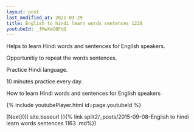 ```yaml
---
layout: post
last_modified_at: 2021-03-29
title: English to hindi learn words sentences 1228 
youtubeId: _fMwXmGBFqQ
---
```

 
 
Helps to learn Hindi words and sentences for English speakers.

Opportunitiy to repeat the words sentences. 

Practice Hindi language. 
 
10 minutes practice every day. 
 
How to learn Hindi words and sentences for English speakers 
 
{% include youtubePlayer.html id=page.youtubeId %}
 
 
[Next]({{ site.baseurl }}{% link  split2/_posts/2015-09-08-English to hindi learn words sentences 1163 .md%})
 
